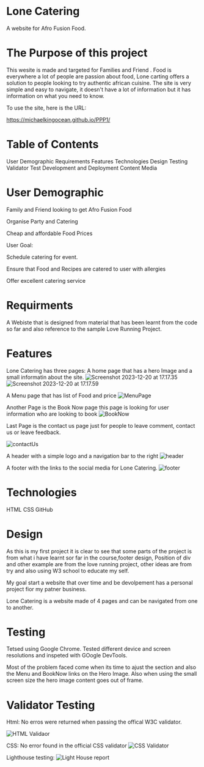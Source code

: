 # Lone Catering
A website for Afro Fusion Food.

# The Purpose of this project
This wesite is made and targeted for Families and Friend . Food is everywhere a lot of people are passion about food, Lone carting offers a solution to people looking to try authentic african cuisine.
The site is very simple and easy to navigate, it doesn't have a lot of information but it has information on what you need to know.

To use the site, here is the URL:

https://michaelkingocean.github.io/PPP1/


# Table of Contents

User Demographic
Requirements
Features
Technologies 
Design
Testing
Validator Test
Development and Deployment
Content
Media

# User Demographic

Family and Friend looking to get Afro Fusion Food

Organise Party and Catering

Cheap and affordable Food Prices

User Goal:

Schedule catering for event.

Ensure that Food and Recipes are catered to user with allergies

Offer excellent catering service


# Requirments

A Webiste that is designed from material that has been learnt from the code so far and also reference to the sample Love Running Project.

# Features

Lone Catering has three pages:
A home page that has a hero Image and a small informatin about the site.
![Screenshot 2023-12-20 at 17.17.35](assets/image/HomePage.png)
![Screenshot 2023-12-20 at 17.17.59](assets/image/homePage.png)

A Menu page that has list of Food and price
![MenuPage](assets/image/MenuPage.png)

Another Page is the Book Now page this page is looking for user information who are looking to book 
![BookNow](assets/image/bookNow.png)

Last Page is the contact us page just for people to leave comment, contact us or leave feedback.

![contactUs](assets/image/contactUs.png)

A header with a simple logo and a navigation bar to the right 
![header](assets/image/header.png)

A footer with the links to the social media for Lone Catering.
![footer](assets/image/footer.png)

# Technologies

HTML
CSS
GitHub

# Design

As this is my first project it is clear to see that some parts of the project is from what i have learnt sor far in the course,footer design, Position of div and other example are from the love running project, other ideas are from try and also using W3 school to educate my self.

My goal start a website that over time and be devolpement has a personal project fior my patner business.

Lone Catering is a website made of 4 pages and can be navigated from one to another.                                                                                                                                  
# Testing

Tetsed using Google Chrome. Tested different device and screen resolutions and inspeted with GOogle DevTools.

Most of the problem faced come when its time to ajust the section and also the Menu and BookNow links on the Hero Image. Also when using the small screen size the hero image content goes out of frame.

# Validator Testing 

Html: No erros were returned when passing the offical W3C validator.

![HTML Validaor](assets/image/HTMLValidation.png)

CSS: No error found in the official CSS validator
![CSS Validator](assets/image/CSSValidator.png)

Lighthouse testing:
![Light House report](assets/image/LightHouse.png)


